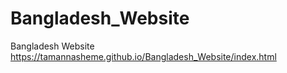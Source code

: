 # Bangladesh_Website
Bangladesh Website
https://tamannasheme.github.io/Bangladesh_Website/index.html
